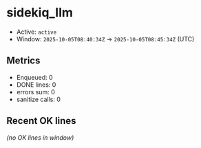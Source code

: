 # sidekiq_llm

- Active: `active`
- Window: `2025-10-05T08:40:34Z` → `2025-10-05T08:45:34Z` (UTC)

## Metrics
- Enqueued: 0
- DONE lines: 0
- errors sum: 0
- sanitize calls: 0

## Recent OK lines
_(no OK lines in window)_
